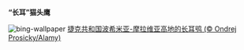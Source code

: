 
**“长耳”猫头鹰**

![bing-wallpaper](https://www.bing.com/th?id=OHR.SwedenOwl_ZH-CN6960032096_1920x1080.jpg)
[捷克共和国波希米亚-摩拉维亚高地的长耳鸮 (© Ondrej Prosicky/Alamy)](https://www.bing.com/search?q=%E9%95%BF%E8%80%B3%E9%B8%AE&amp;form=hpcapt&amp;mkt=zh-cn)
  